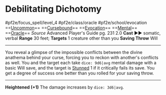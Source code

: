# Debilitating Dichotomy
#pf2e/focus_spell/level_4 #pf2e/class/oracle #pf2e/school/evocation 
==[Uncommon](../../../rules/traits/uncommon.md)== ==[Cursebound](../../../Traits/Cursebound.md)== ==[Evocation](../../../rules/traits/evocation.md)== ==[Mental](../../../rules/traits/mental.md)== ==[Oracle](../../../Traits/Oracle.md)==
*Source* Advanced Player's Guide pg. 231 2.0
**Cast** ►► somatic, verbal
**Range** 30 feet; **Targets** 1 creature other than you
**Saving Throw** Will

---
You reveal a glimpse of the impossible conflicts between the divine anathema behind your curse, forcing you to reckon with another's conflicts as well. You and the target each take `dice: 9d6|avg` mental damage with a basic Will save, and the target is [Stunned](../../../Conditions/Stunned.md) 1 if it critically fails its save. You get a degree of success one better than you rolled for your saving throw.

<hr>

**Heightened (+1)** The damage increases by `dice: 3d6|avg`.